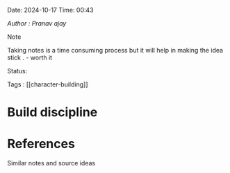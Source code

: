 Date: 2024-10-17     Time: 00:43

*Author : Pranav ajay*

> [!NOTE]
> Taking notes is  a time consuming process but it will help in making the idea stick . - worth it 
> 
> 

Status:

Tags : [[character-building]]

# Build discipline






# References
Similar notes and source ideas


